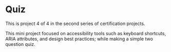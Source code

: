 # Quiz

This is project 4 of 4 in the second series of certification projects.

This mini project focused on accessibility tools such as keyboard shortcuts, ARIA attributes, and design best practices; while making a simple two question quiz. 
